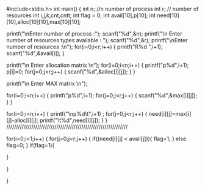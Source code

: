 #include<stdio.h>
int main()
{
 int n;    //n number of process
 int r;      // number of resources
 int i,j,k,cnt,cntt;
 int flag = 0;
 int avail[10],p[10];
 int need[10][10],alloc[10][10],max[10][10];

 printf("\nEnter number of process :");
 scanf("%d",&n);
 printf("\n Enter number of resources types available : ");
 scanf("%d",&r);
 printf("\nEnter number of resources :\n");
 for(i=0;i<r;i++)
 {  printf("R%d ",i+1);
    scanf("%d",&avail[i]);
 }
  
  printf("\n Enter allocation matrix  \n");
  for(i=0;i<n;i++)
  {
  printf("p%d",i+1);          p[i]=0;
  for(j=0;j<r;j++)
   {
    scanf("%d",&alloc[i][j]);
   }
  }
  
  
  printf("\n Enter MAX matrix  \n");

  for(i=0;i<n;i++)
  {
   printf("p%d",i+1);
   for(j=0;j<r;j++)
   {
    scanf("%d",&max[i][j]);
   }
  } 

  for(i=0;i<n;i++)
  {
   printf("\np%d\t",i+1) ;
   for(j=0;j<r;j++)
   {
    need[i][j]=max[i][j]-alloc[i][j];
    printf("\t%d",need[i][j]);
    }
   }
///////////////////////////////////////////////////////////////   
  
  for(i=0;i<1;i++)
  {
   for(j=0;j<r;j++)
   {
    if((need[i][j] < avail[j])){
    	flag=1;
	}
	else
	   flag=0;
   } 
   if(flag=1){
   	
   }
   
  }
 
 
}
